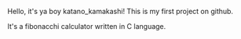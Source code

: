 Hello, it's ya boy katano_kamakashi!
This is my first project on github.

It's a fibonacchi calculator written in C language.
